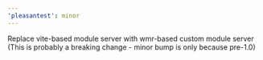 ```yaml
---
'pleasantest': minor
---
```


Replace vite-based module server with wmr-based custom module server
(This is probably a breaking change - minor bump is only because pre-1.0)

